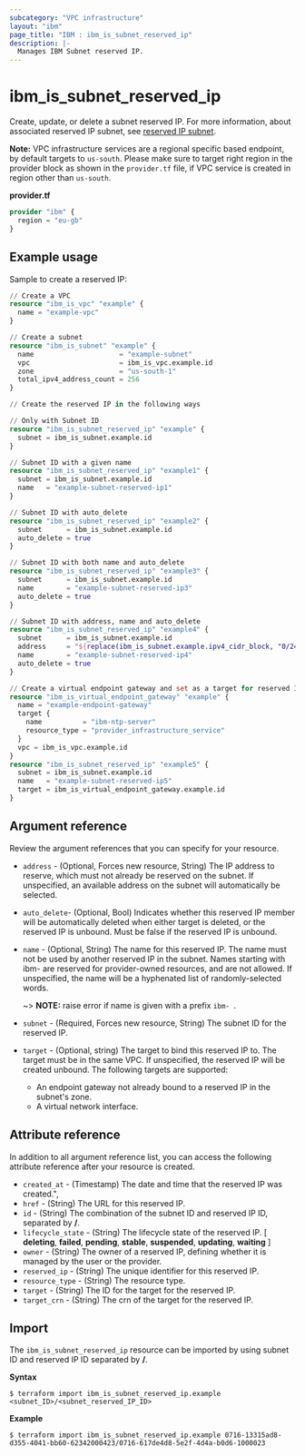 ```yaml
---
subcategory: "VPC infrastructure"
layout: "ibm"
page_title: "IBM : ibm_is_subnet_reserved_ip"
description: |-
  Manages IBM Subnet reserved IP.
---
```


# ibm_is_subnet_reserved_ip
Create, update, or delete a subnet reserved IP. For more information, about associated reserved IP subnet, see [reserved IP subnet](https://cloud.ibm.com/docs/vpc?topic=vpc-troubleshoot-reserved-ip).

**Note:** 
VPC infrastructure services are a regional specific based endpoint, by default targets to `us-south`. Please make sure to target right region in the provider block as shown in the `provider.tf` file, if VPC service is created in region other than `us-south`.

**provider.tf**

```terraform
provider "ibm" {
  region = "eu-gb"
}
```

## Example usage
Sample to create a reserved IP:

```terraform
// Create a VPC
resource "ibm_is_vpc" "example" {
  name = "example-vpc"
}

// Create a subnet
resource "ibm_is_subnet" "example" {
  name                     = "example-subnet"
  vpc                      = ibm_is_vpc.example.id
  zone                     = "us-south-1"
  total_ipv4_address_count = 256
}

// Create the reserved IP in the following ways

// Only with Subnet ID
resource "ibm_is_subnet_reserved_ip" "example" {
  subnet = ibm_is_subnet.example.id
}

// Subnet ID with a given name
resource "ibm_is_subnet_reserved_ip" "example1" {
  subnet = ibm_is_subnet.example.id
  name   = "example-subnet-reserved-ip1"
}

// Subnet ID with auto_delete
resource "ibm_is_subnet_reserved_ip" "example2" {
  subnet      = ibm_is_subnet.example.id
  auto_delete = true
}

// Subnet ID with both name and auto_delete
resource "ibm_is_subnet_reserved_ip" "example3" {
  subnet      = ibm_is_subnet.example.id
  name        = "example-subnet-reserved-ip3"
  auto_delete = true
}

// Subnet ID with address, name and auto_delete
resource "ibm_is_subnet_reserved_ip" "example4" {
  subnet      = ibm_is_subnet.example.id
  address     = "${replace(ibm_is_subnet.example.ipv4_cidr_block, "0/24", "14")}"
  name        = "example-subnet-reserved-ip4"
  auto_delete = true
}

// Create a virtual endpoint gateway and set as a target for reserved IP
resource "ibm_is_virtual_endpoint_gateway" "example" {
  name = "example-endpoint-gateway"
  target {
    name          = "ibm-ntp-server"
    resource_type = "provider_infrastructure_service"
  }
  vpc = ibm_is_vpc.example.id
}
resource "ibm_is_subnet_reserved_ip" "example5" {
  subnet = ibm_is_subnet.example.id
  name   = "example-subnet-reserved-ip5"
  target = ibm_is_virtual_endpoint_gateway.example.id
}
```

## Argument reference
Review the argument references that you can specify for your resource. 

- `address` - (Optional, Forces new resource, String) The IP address to reserve, which must not already be reserved on the subnet. If unspecified, an available address on the subnet will automatically be selected.
- `auto_delete`- (Optional, Bool)  Indicates whether this reserved IP member will be automatically deleted when either target is deleted, or the reserved IP is unbound. Must be false if the reserved IP is unbound.
- `name` - (Optional, String) The name for this reserved IP. The name must not be used by another reserved IP in the subnet. Names starting with ibm- are reserved for provider-owned resources, and are not allowed. If unspecified, the name will be a hyphenated list of randomly-selected words. 
  
  ~> **NOTE:** raise  error if name is given with a prefix `ibm- `.
- `subnet` - (Required, Forces new resource, String) The subnet ID for the reserved IP.
- `target` - (Optional, string) The target to bind this reserved IP to. The target must be in the same VPC. If unspecified, the reserved IP will be created unbound. The following targets are supported:
    - An endpoint gateway not already bound to a reserved IP in the subnet's zone.
    - A virtual network interface.
    
## Attribute reference
In addition to all argument reference list, you can access the following attribute reference after your resource is created.

- `created_at` - (Timestamp) The date and time that the reserved IP was created.",
- `href` - (String) The URL for this reserved IP.
- `id` - (String) The combination of the subnet ID and reserved IP ID, separated by **/**.
- `lifecycle_state` - (String) The lifecycle state of the reserved IP. [ **deleting**, **failed**, **pending**, **stable**, **suspended**, **updating**, **waiting** ]
- `owner` - (String) The owner of a reserved IP, defining whether it is managed by the user or the provider.
- `reserved_ip` - (String) The unique identifier for this reserved IP.
- `resource_type` - (String) The resource type.
- `target` - (String) The ID for the target for the reserved IP.
- `target_crn` - (String) The crn of the target for the reserved IP.

## Import
The `ibm_is_subnet_reserved_ip` resource can be imported by using subnet ID and reserved IP ID separated by **/**.

**Syntax**

```
$ terraform import ibm_is_subnet_reserved_ip.example <subnet_ID>/<subnet_reserved_IP_ID>
```

**Example**

```
$ terraform import ibm_is_subnet_reserved_ip.example 0716-13315ad8-d355-4041-bb60-62342000423/0716-617de4d8-5e2f-4d4a-b0d6-1000023
```
